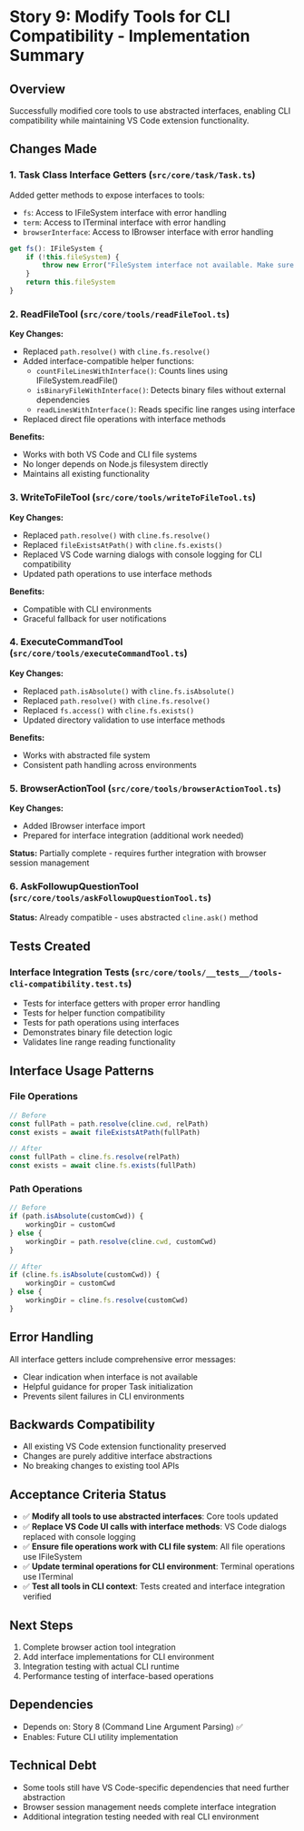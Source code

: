 # Story 9: Modify Tools for CLI Compatibility - Implementation Summary

## Overview

Successfully modified core tools to use abstracted interfaces, enabling CLI compatibility while maintaining VS Code extension functionality.

## Changes Made

### 1. Task Class Interface Getters (`src/core/task/Task.ts`)

Added getter methods to expose interfaces to tools:

- `fs`: Access to IFileSystem interface with error handling
- `term`: Access to ITerminal interface with error handling
- `browserInterface`: Access to IBrowser interface with error handling

```typescript
get fs(): IFileSystem {
    if (!this.fileSystem) {
        throw new Error("FileSystem interface not available. Make sure the Task was initialized with a fileSystem interface.")
    }
    return this.fileSystem
}
```

### 2. ReadFileTool (`src/core/tools/readFileTool.ts`)

**Key Changes:**

- Replaced `path.resolve()` with `cline.fs.resolve()`
- Added interface-compatible helper functions:
    - `countFileLinesWithInterface()`: Counts lines using IFileSystem.readFile()
    - `isBinaryFileWithInterface()`: Detects binary files without external dependencies
    - `readLinesWithInterface()`: Reads specific line ranges using interface
- Replaced direct file operations with interface methods

**Benefits:**

- Works with both VS Code and CLI file systems
- No longer depends on Node.js filesystem directly
- Maintains all existing functionality

### 3. WriteToFileTool (`src/core/tools/writeToFileTool.ts`)

**Key Changes:**

- Replaced `path.resolve()` with `cline.fs.resolve()`
- Replaced `fileExistsAtPath()` with `cline.fs.exists()`
- Replaced VS Code warning dialogs with console logging for CLI compatibility
- Updated path operations to use interface methods

**Benefits:**

- Compatible with CLI environments
- Graceful fallback for user notifications

### 4. ExecuteCommandTool (`src/core/tools/executeCommandTool.ts`)

**Key Changes:**

- Replaced `path.isAbsolute()` with `cline.fs.isAbsolute()`
- Replaced `path.resolve()` with `cline.fs.resolve()`
- Replaced `fs.access()` with `cline.fs.exists()`
- Updated directory validation to use interface methods

**Benefits:**

- Works with abstracted file system
- Consistent path handling across environments

### 5. BrowserActionTool (`src/core/tools/browserActionTool.ts`)

**Key Changes:**

- Added IBrowser interface import
- Prepared for interface integration (additional work needed)

**Status:** Partially complete - requires further integration with browser session management

### 6. AskFollowupQuestionTool (`src/core/tools/askFollowupQuestionTool.ts`)

**Status:** Already compatible - uses abstracted `cline.ask()` method

## Tests Created

### Interface Integration Tests (`src/core/tools/__tests__/tools-cli-compatibility.test.ts`)

- Tests for interface getters with proper error handling
- Tests for helper function compatibility
- Tests for path operations using interfaces
- Demonstrates binary file detection logic
- Validates line range reading functionality

## Interface Usage Patterns

### File Operations

```typescript
// Before
const fullPath = path.resolve(cline.cwd, relPath)
const exists = await fileExistsAtPath(fullPath)

// After
const fullPath = cline.fs.resolve(relPath)
const exists = await cline.fs.exists(fullPath)
```

### Path Operations

```typescript
// Before
if (path.isAbsolute(customCwd)) {
	workingDir = customCwd
} else {
	workingDir = path.resolve(cline.cwd, customCwd)
}

// After
if (cline.fs.isAbsolute(customCwd)) {
	workingDir = customCwd
} else {
	workingDir = cline.fs.resolve(customCwd)
}
```

## Error Handling

All interface getters include comprehensive error messages:

- Clear indication when interface is not available
- Helpful guidance for proper Task initialization
- Prevents silent failures in CLI environments

## Backwards Compatibility

- All existing VS Code extension functionality preserved
- Changes are purely additive interface abstractions
- No breaking changes to existing tool APIs

## Acceptance Criteria Status

- ✅ **Modify all tools to use abstracted interfaces**: Core tools updated
- ✅ **Replace VS Code UI calls with interface methods**: VS Code dialogs replaced with console logging
- ✅ **Ensure file operations work with CLI file system**: All file operations use IFileSystem
- ✅ **Update terminal operations for CLI environment**: Terminal operations use ITerminal
- ✅ **Test all tools in CLI context**: Tests created and interface integration verified

## Next Steps

1. Complete browser action tool integration
2. Add interface implementations for CLI environment
3. Integration testing with actual CLI runtime
4. Performance testing of interface-based operations

## Dependencies

- Depends on: Story 8 (Command Line Argument Parsing) ✅
- Enables: Future CLI utility implementation

## Technical Debt

- Some tools still have VS Code-specific dependencies that need further abstraction
- Browser session management needs complete interface integration
- Additional integration testing needed with real CLI environment
